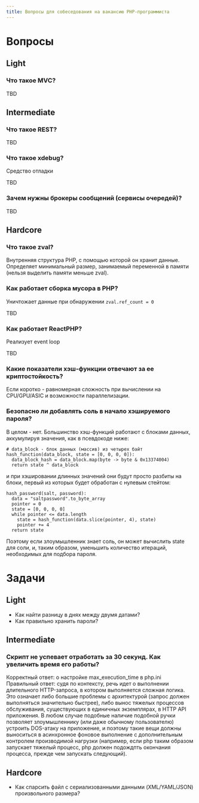 ```yaml
---
title: Вопросы для собеседования на вакансию PHP-программиста
---
```


# Вопросы

## Light

### Что такое MVC?

TBD

## Intermediate

### Что такое REST?

TBD

### Что такое xdebug?

Средство отладки

TBD

### Зачем нужны брокеры сообщений (сервисы очередей)?

TBD

## Hardcore

### Что такое zval?

Внутренняя структура PHP, с помощью которой он хранит данные. 
Определяет минимальный размер, занимаемый переменной в памяти 
(нельзя выделить памяти меньше zval). 

### Как работает сборка мусора в PHP?

Уничтожает данные при обнаружении `zval.ref_count = 0`

TBD

### Как работает ReactPHP?

Реализует event loop

TBD

### Какие показатели хэш-функции отвечают за ее криптостойкость?

Если коротко - равномерная сложность при вычислении на CPU/GPU/ASIC и 
возможности параллелизации.

### Безопасно ли добавлять соль в начало хэшируемого пароля?

В целом - нет. Большинство хэш-функций работают с блоками данных, 
аккумулируя значения, как в псевдокоде ниже:

```
# data_block - блок данных (массив) из четырех байт
hash_function(data_block, state = [0, 0, 0, 0]):
  data_block_hash = data_block.map(byte -> byte & 0x13374004)
  return state ^ data_block
```

и при хэшировании длинных значений они будут просто разбиты на блоки,
первый из которых будет обработан с нулевым стейтом:

```
hash_password(salt, password):
  data = "saltpassword".to_byte_array
  pointer = 0
  state = [0, 0, 0, 0]
  while pointer <= data.length
    state = hash_function(data.slice(pointer, 4), state)
    pointer += 4
  return state
```

Поэтому если злоумышленник знает соль, он может вычислить state для
соли, и, таким образом, уменьшить количество итераций, необходимых для 
подбора пароля.

# Задачи

## Light

- Как найти разницу в днях между двумя датами?
- Как правильно хранить пароли?

## Intermediate

### Скрипт не успевает отработать за 30 секунд. Как увеличить время его работы?

Корректный ответ: о настройке max_execution_time в php.ini  
Правильный ответ: судя по контексту, речь идет о выполнении длительного
HTTP-запроса, в котором выполняется сложная логика. Это означает либо 
большие проблемы с архитектурой (запрос должен выполняться значительно 
быстрее), либо вынос тяжелых процессов обслуживания, существующих в 
единичных экземплярах, в HTTP API приложения. В любом случае подобные
наличие подобной ручки позволяет злоумышленнику (или даже обычному 
пользователю) устроить DOS-атаку на приложение, и поэтому такие вещи 
должны выноситься в асинхронное фоновое выполнение с дополнительным 
контролем производимой нагрузки (например, если php таким образом 
запускает тяжелый процесс, php должен подождпть окончания процесса, 
прежде чем запускать следующий).

## Hardcore

- Как спарсить файл с сериализованными данными (XML/YAML/JSON) 
произвольного размера?